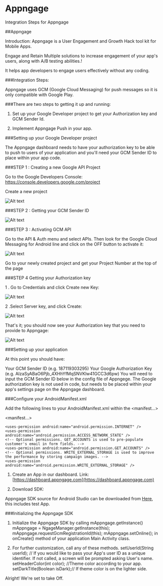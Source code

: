 # Appngage
Integration Steps for Appngage

##Appngage

Introduction: Appngage is a User Engagement and Growth Hack tool kit for Mobile Apps.

Engage and Retain Multiple solutions to increase engagement of your app's users, along with A/B testing abilities.!

It helps app developers to engage users effectively without any coding.

###Integration Steps:

Appngage uses GCM (Google Cloud Messaging) for push messages so it is only compatible with Google Play.

###There are two steps to getting it up and running:

1.	Set up your Google Developer project to get your Authorization key and GCM Sender Id.

2.	Implement Appngage Push in your app.

###Setting up your Google Developer project

The Appngage dashboard needs to have your authorization key to be able to push to users of your application and you'll need your GCM Sender ID to place within your app code.

###STEP 1 : 
Creating a new Google API Project

Go to the Google Developers Console: https://console.developers.google.com/project

Create a new project

![Alt text](https://github.com/Espertosys-Labs-Pvt-Ltd/Appngage/blob/master/images/step1.jpg?raw=true "Optional Title")

###STEP 2 :
Getting your GCM Sender ID

![Alt text](https://github.com/Espertosys-Labs-Pvt-Ltd/Appngage/blob/master/images/step2.jpg?raw=true "Optional Title")

###STEP 3 :
Activating GCM API

Go to the API & Auth menu and select APIs. Then look for the Google Cloud Messaging for Android line and click on the OFF button to activate it:

![Alt text](https://github.com/Espertosys-Labs-Pvt-Ltd/Appngage/blob/master/images/step3.jpg?raw=true "Optional Title")

Go to your newly created project and get your Project Number at the top of the page

###STEP 4 
Getting your Authorization key

   1 . Go to Credentials and click Create new Key:

   ![Alt text](https://github.com/Espertosys-Labs-Pvt-Ltd/Appngage/blob/master/images/step4.jpg?raw=true "Optional Title")

   2 .Select Server key, and click Create:

   ![Alt text](https://github.com/Espertosys-Labs-Pvt-Ltd/Appngage/blob/master/images/step5.jpg?raw=true "Optional Title")

That's it; you should now see your Authorization key that you need to provide to Appngage:

![Alt text](https://github.com/Espertosys-Labs-Pvt-Ltd/Appngage/blob/master/images/step6.jpg?raw=true "Optional Title")


###Setting up your application

At this point you should have:

Your GCM Sender ID (e.g. 187119303295)
Your Google Authorization Key (e.g. AIzaSyABaO6Pjb_4XHhYfMqSNVKlw41GCC3d6pw)
You will need to input the GCM Sender ID below in the config file of Appngege. The Google authorization key is not used in code, 
but needs to be placed within your app's settings page on the Appngage dashboard.


###Configure your AndroidManifest.xml

Add the following lines to your AndroidManifest.xml within the <manifest...>


<manifest...>

   <uses-sdk android:minSdkVersion="8" android:targetSdkVersion="19" />

    <uses-permission android:name="android.permission.INTERNET" />
    <uses-permission android:name="android.permission.ACCESS_NETWORK_STATE" />  
    <!-- Optional permissions. GET_ACCOUNTS is used to pre-populate customer's email in form fields. -->
    <uses-permission android:name="android.permission.GET_ACCOUNTS" />
    <!-- Optional permissions. WRITE_EXTERNAL_STORAGE is used to improve the performance by storing campaign images. -->
    <uses-permission android:name="android.permission.WRITE_EXTERNAL_STORAGE" />

1. Create an App in our dashboard. Link: [https://dashboard.appngage.com](https://dashboard.appngage.com)

2. Download SDK:

Appngage SDK source for Android Studio can be downloaded from [Here](https://dashboard.appngage.com/documentation), this includes test App.


###Initializing the Appngage SDK

1)  Initialize the Appngage SDK by calling 
mAppngage.getInstance()
 mAppngage = NgageManager.getInstance(this);
        mAppngage.requestGcmRegistrationId(this);
        mAppngage.setOnline();
   in onCreate() method of your application Main Activity class.
   
2)  For further customization, call any of these methods.
setUserId(String userId); // If you would like to pass your App's user ID as a unique identifier. If not called, a screen will be prompted asking User's name.
setHeaderColor(int color); //Theme color according to your app.
setDarkTitle(Boolean isDark);// If theme color is on the lighter side.

Alright!
We're set to take Off.


